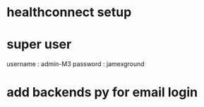 # healthconnect setup

# super user
username : admin-M3
password : jamexground

# add backends py for email login


